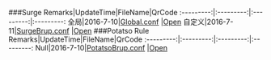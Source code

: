 ###Surge
Remarks|UpdateTime|FileName|QrCode
:---------:|:---------:|:---------:|:---------:
全局|2016-7-10|[Global.conf](https://raw.githubusercontent.com/Brywmzl/Conf/master/ConfFile/Global.conf) |[Open](http://qr.liantu.com/api.php?&w=500&text=https://raw.githubusercontent.com/Brywmzl/Conf/master/ConfFile/Global.conf)
自定义|2016-7-11|[SurgeBrup.conf](https://raw.githubusercontent.com/Brywmzl/Conf/master/ConfFile/SurgeBrup.conf) |[Open](http://qr.liantu.com/api.php?&w=500&text=https://raw.githubusercontent.com/Brywmzl/Conf/master/ConfFile/SurgeBrup.conf)
###Potatso Rule
Remarks|UpdateTime|FileName|QrCode
:---------:|:---------:|:---------:|:---------:
Null|2016-7-10|[PotatsoBrup.conf](https://raw.githubusercontent.com/Brywmzl/Conf/master/ConfFile/PotatsoBrup) |[Open](http://qr.liantu.com/api.php?&w=500&text=https://raw.githubusercontent.com/Brywmzl/Conf/master/ConfFile/PotatsoBrup)
